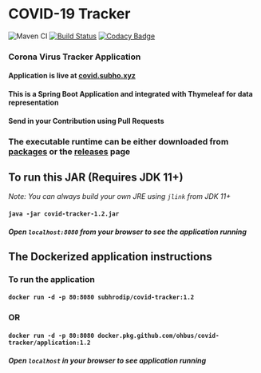 # COVID-19 Tracker

![Maven CI](https://github.com/ohbus/covid-tracker/workflows/Maven%20CI/badge.svg) [![Build Status](https://ci.subho.xyz/buildStatus/icon?job=covid-tracker+CI)](https://ci.subho.xyz/job/covid-tracker%20CI/) [![Codacy Badge](https://api.codacy.com/project/badge/Grade/eaac0375e979405b919b2eb1cb6ddefa)](https://www.codacy.com/manual/ohbus/covid-tracker?utm_source=github.com&amp;utm_medium=referral&amp;utm_content=ohbus/covid-tracker&amp;utm_campaign=Badge_Grade)

### Corona Virus Tracker Application

#### Application is live at [covid.subho.xyz](https://covid.subho.xyz)

#### This is a Spring Boot Application and integrated with Thymeleaf for data representation

#### Send in your Contribution using Pull Requests

### The executable runtime can be either downloaded from [packages](https://github.com/ohbus/covid-tracker/packages) or the [releases](https://github.com/ohbus/covid-tracker/releases) page

## To run this JAR (Requires JDK 11+)

_Note: You can always build your own JRE using `jlink` from JDK 11+_

#### **`java -jar covid-tracker-1.2.jar`**

##### Open **`localhost:8080`** from your browser to see the application running

## The Dockerized application instructions

### To run the application

#### **`docker run -d -p 80:8080 subhrodip/covid-tracker:1.2`**

### OR

#### **`docker run -d -p 80:8080 docker.pkg.github.com/ohbus/covid-tracker/application:1.2`**

##### Open **`localhost`** in your browser to see application running

